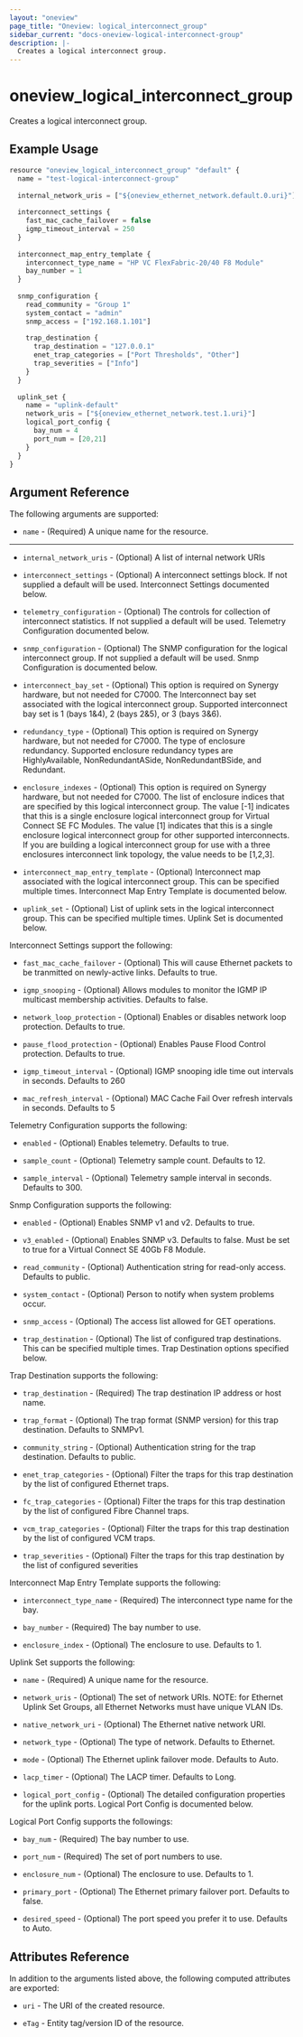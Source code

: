 ```yaml
---
layout: "oneview"
page_title: "Oneview: logical_interconnect_group"
sidebar_current: "docs-oneview-logical-interconnect-group"
description: |-
  Creates a logical interconnect group.
---
```


# oneview\_logical\_interconnect\_group

Creates a logical interconnect group.

## Example Usage

```js
resource "oneview_logical_interconnect_group" "default" {
  name = "test-logical-interconnect-group"
  
  internal_network_uris = ["${oneview_ethernet_network.default.0.uri}"]
  
  interconnect_settings {
    fast_mac_cache_failover = false
    igmp_timeout_interval = 250
  }
  
  interconnect_map_entry_template {
    interconnect_type_name = "HP VC FlexFabric-20/40 F8 Module"
    bay_number = 1
  }
  
  snmp_configuration {
    read_community = "Group 1"
    system_contact = "admin"
    snmp_access = ["192.168.1.101"]
    
    trap_destination {
      trap_destination = "127.0.0.1"
      enet_trap_categories = ["Port Thresholds", "Other"]
      trap_severities = ["Info"]
    }
  }
  
  uplink_set {
    name = "uplink-default"
    network_uris = ["${oneview_ethernet_network.test.1.uri}"]
    logical_port_config {
      bay_num = 4
      port_num = [20,21]
    }
  }
}
```

## Argument Reference

The following arguments are supported: 

* `name` - (Required) A unique name for the resource.

- - -

* `internal_network_uris` - (Optional) A list of internal network URIs

* `interconnect_settings` - (Optional) A interconnect settings block. If not supplied a default will be used.
  Interconnect Settings documented below.

* `telemetry_configuration` - (Optional) The controls for collection of interconnect statistics. 
  If not supplied a default will be used. Telemetry Configuration documented below.
  
* `snmp_configuration` - (Optional) The SNMP configuration for the logical interconnect group. 
  If not supplied a default will be used. Snmp Configuration is documented below.

* `interconnect_bay_set` - (Optional) This option is required on Synergy hardware, but not needed for C7000.
  The Interconnect bay set associated with the logical interconnect group. Supported interconnect bay set is
  1 (bays 1&4), 2 (bays 2&5), or 3 (bays 3&6).

* `redundancy_type` - (Optional) This option is required on Synergy hardware, but not needed for C7000.
  The type of enclosure redundancy. Supported enclosure redundancy types are HighlyAvailable,
  NonRedundantASide, NonRedundantBSide, and Redundant.

* `enclosure_indexes` - (Optional) This option is required on Synergy hardware, but not needed for C7000.
  The list of enclosure indices that are specified by this logical interconnect group. The value [-1] indicates
  that this is a single enclosure logical interconnect group for Virtual Connect SE FC Modules. The value [1]
  indicates that this is a single enclosure logical interconnect group for other supported interconnects. If
  you are building a logical interconnect group for use with a three enclosures interconnect link topology, the
  value needs to be [1,2,3].

* `interconnect_map_entry_template` - (Optional) Interconnect map associated with the logical interconnect group.
  This can be specified multiple times. Interconnect Map Entry Template is documented below. 

* `uplink_set` - (Optional) List of uplink sets in the logical interconnect group.
  This can be specified multiple times. Uplink Set is documented below. 

Interconnect Settings support the following:

* `fast_mac_cache_failover` - (Optional) This will cause Ethernet packets to be tranmitted on newly-active links.
  Defaults to true.

* `igmp_snooping` - (Optional) Allows modules to monitor the IGMP IP multicast membership activities.
  Defaults to false.
  
* `network_loop_protection` - (Optional) Enables or disables network loop protection.
  Defaults to true.
  
* `pause_flood_protection` - (Optional) Enables Pause Flood Control protection.
  Defaults to true. 
  
* `igmp_timeout_interval` - (Optional) IGMP snooping idle time out intervals in seconds.
  Defaults to 260
  
* `mac_refresh_interval` - (Optional)  MAC Cache Fail Over refresh intervals in seconds.
  Defaults to 5

Telemetry Configuration supports the following:

* `enabled` - (Optional) Enables telemetry. Defaults to true.

* `sample_count` - (Optional) Telemetry sample count. Defaults to 12.

* `sample_interval` - (Optional) Telemetry sample interval in seconds. Defaults to 300.

Snmp Configuration supports the following: 

* `enabled` - (Optional) Enables SNMP v1 and v2. Defaults to true.

* `v3_enabled` - (Optional) Enables SNMP v3.  Defaults to false.  Must be set to true
  for a Virtual Connect SE 40Gb F8 Module.

* `read_community` - (Optional) Authentication string for read-only access.
  Defaults to public.

* `system_contact` - (Optional) Person to notify when system problems occur.

* `snmp_access` - (Optional) The access list allowed for GET operations.

* `trap_destination` - (Optional) The list of configured trap destinations.
  This can be specified multiple times. Trap Destination options specified below.

Trap Destination supports the following:

* `trap_destination` - (Required) The trap destination IP address or host name.

* `trap_format` - (Optional) The trap format (SNMP version) for this trap destination.
  Defaults to SNMPv1.

* `community_string` - (Optional)  Authentication string for the trap destination.
  Defaults to public. 

* `enet_trap_categories` - (Optional)  Filter the traps for this trap destination by the list of configured Ethernet traps.

* `fc_trap_categories` - (Optional)  Filter the traps for this trap destination by the list of configured Fibre Channel traps.

* `vcm_trap_categories` - (Optional) Filter the traps for this trap destination by the list of configured VCM traps.

* `trap_severities` - (Optional) Filter the traps for this trap destination by the list of configured severities

Interconnect Map Entry Template supports the following:

* `interconnect_type_name` - (Required) The interconnect type name for the bay.

* `bay_number` - (Required) The bay number to use. 

* `enclosure_index` - (Optional) The enclosure to use. Defaults to 1.

Uplink Set supports the following:

* `name` - (Required) A unique name for the resource.

* `network_uris` - (Optional) The set of network URIs. NOTE: for Ethernet Uplink Set Groups, 
  all Ethernet Networks must have unique VLAN IDs.

* `native_network_uri` - (Optional) The Ethernet native network URI.

* `network_type` - (Optional) The type of network. Defaults to Ethernet.

* `mode` - (Optional) The Ethernet uplink failover mode. Defaults to Auto.

* `lacp_timer` - (Optional) The LACP timer. Defaults to Long.

* `logical_port_config` - (Optional) The detailed configuration properties for the uplink ports.
  Logical Port Config is documented below.

Logical Port Config supports the followings:

* `bay_num` - (Required) The bay number to use. 

* `port_num` - (Required) The set of port numbers to use.

* `enclosure_num` - (Optional) The enclosure to use. Defaults to 1.

* `primary_port` - (Optional) The Ethernet primary failover port. Defaults to false.

* `desired_speed` - (Optional) The port speed you prefer it to use. Defaults to Auto.


## Attributes Reference

In addition to the arguments listed above, the following computed attributes are exported:

* `uri` - The URI of the created resource.

* `eTag` - Entity tag/version ID of the resource.
